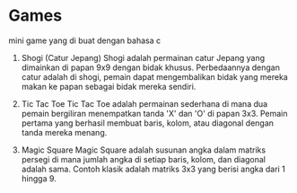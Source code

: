 # Games
 mini game yang di buat dengan bahasa c

1. Shogi (Catur Jepang)
Shogi adalah permainan catur Jepang yang dimainkan di papan 9x9 dengan bidak khusus. Perbedaannya dengan catur adalah di shogi, pemain dapat mengembalikan bidak yang mereka makan ke papan sebagai bidak mereka sendiri.

2. Tic Tac Toe
Tic Tac Toe adalah permainan sederhana di mana dua pemain bergiliran menempatkan tanda 'X' dan 'O' di papan 3x3. Pemain pertama yang berhasil membuat baris, kolom, atau diagonal dengan tanda mereka menang.

3. Magic Square
Magic Square adalah susunan angka dalam matriks persegi di mana jumlah angka di setiap baris, kolom, dan diagonal adalah sama. Contoh klasik adalah matriks 3x3 yang berisi angka dari 1 hingga 9.
